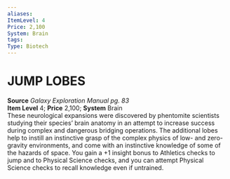 ```yaml
---
aliases: 
ItemLevel: 4
Price: 2,100
System: Brain
tags: 
Type: Biotech
---
```

# JUMP LOBES
**Source** _Galaxy Exploration Manual pg. 83_  
**Item Level** 4; **Price** 2,100; **System** Brain  
These neurological expansions were discovered by phentomite scientists studying their species’ brain anatomy in an attempt to increase success during complex and dangerous bridging operations. The additional lobes help to instill an instinctive grasp of the complex physics of low- and zero-gravity environments, and come with an instinctive knowledge of some of the hazards of space. You gain a +1 insight bonus to Athletics checks to jump and to Physical Science checks, and you can attempt Physical Science checks to recall knowledge even if untrained.